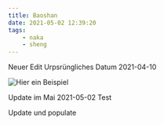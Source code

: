 ```yaml
---
title: Baoshan
date: 2021-05-02 12:39:20
tags: 
	- naka
	- sheng
---
```


Neuer Edit
Urpsrüngliches Datum 2021-04-10

![Hier ein Beispiel](puerh-test.jpeg)

Update im Mai 2021-05-02
Test

Update und populate